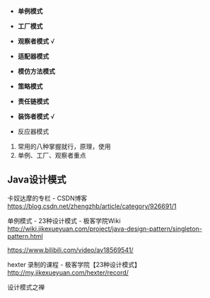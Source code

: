 - **单例模式**
- **工厂模式**
- **观察者模式** √ 
- **适配器模式**
- **模仿方法模式**
- **策略模式**
- **责任链模式**
- **装饰者模式** √





- 反应器模式

 

1. 常用的八种掌握就行，原理，使用
2. 单例、工厂、观察者重点







## Java设计模式



卡奴达摩的专栏 - CSDN博客
https://blog.csdn.net/zhengzhb/article/category/926691/1



单例模式 - 23种设计模式 - 极客学院Wiki
http://wiki.jikexueyuan.com/project/java-design-pattern/singleton-pattern.html





https://www.bilibili.com/video/av18569541/



hexter 录制的课程 - 极客学院【23种设计模式】
http://my.jikexueyuan.com/hexter/record/



设计模式之禅

